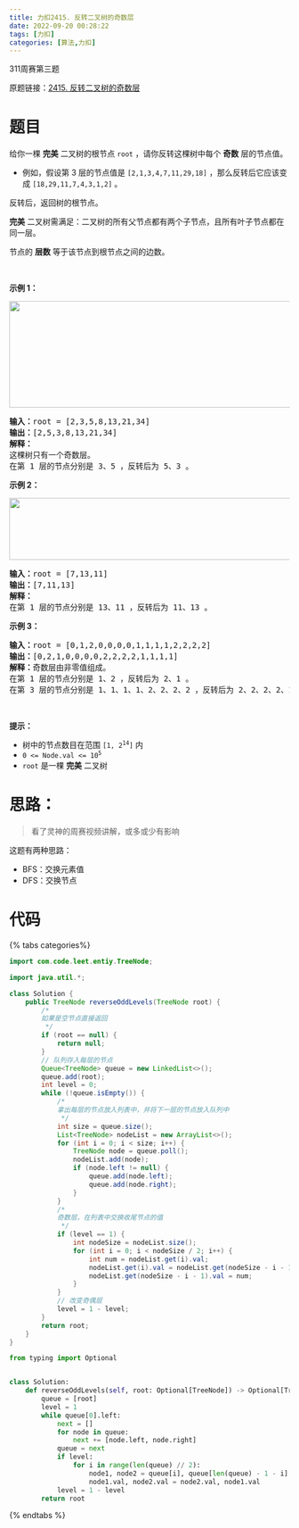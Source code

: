 ```yaml
---
title: 力扣2415. 反转二叉树的奇数层
date: 2022-09-20 00:28:22
tags: [力扣]
categories: [算法,力扣]
---
```


311周赛第三题

原题链接：[2415. 反转二叉树的奇数层](https://leetcode.cn/problems/reverse-odd-levels-of-binary-tree/)

# 题目

<p>给你一棵 <strong>完美</strong> 二叉树的根节点 <code>root</code> ，请你反转这棵树中每个 <strong>奇数</strong> 层的节点值。</p>

<ul> 
 <li>例如，假设第 3 层的节点值是 <code>[2,1,3,4,7,11,29,18]</code> ，那么反转后它应该变成 <code>[18,29,11,7,4,3,1,2]</code> 。</li> 
</ul>

<p>反转后，返回树的根节点。</p>

<p><strong>完美</strong> 二叉树需满足：二叉树的所有父节点都有两个子节点，且所有叶子节点都在同一层。</p>

<p>节点的 <strong>层数</strong> 等于该节点到根节点之间的边数。</p>

<p>&nbsp;</p>

<p><strong>示例 1：</strong></p> 
<img alt="" src="https://assets.leetcode.com/uploads/2022/07/28/first_case1.png" style="width: 626px; height: 191px;" /> 
<pre>
<strong>输入：</strong>root = [2,3,5,8,13,21,34]
<strong>输出：</strong>[2,5,3,8,13,21,34]
<strong>解释：</strong>
这棵树只有一个奇数层。
在第 1 层的节点分别是 3、5 ，反转后为 5、3 。
</pre>

<p><strong>示例 2：</strong></p> 
<img alt="" src="https://assets.leetcode.com/uploads/2022/07/28/second_case3.png" style="width: 591px; height: 111px;" /> 
<pre>
<strong>输入：</strong>root = [7,13,11]
<strong>输出：</strong>[7,11,13]
<strong>解释：</strong> 
在第 1 层的节点分别是 13、11 ，反转后为 11、13 。 
</pre>

<p><strong>示例 3：</strong></p>

<pre>
<strong>输入：</strong>root = [0,1,2,0,0,0,0,1,1,1,1,2,2,2,2]
<strong>输出：</strong>[0,2,1,0,0,0,0,2,2,2,2,1,1,1,1]
<strong>解释：</strong>奇数层由非零值组成。
在第 1 层的节点分别是 1、2 ，反转后为 2、1 。
在第 3 层的节点分别是 1、1、1、1、2、2、2、2 ，反转后为 2、2、2、2、1、1、1、1 。
</pre>

<p>&nbsp;</p>

<p><strong>提示：</strong></p>

<ul> 
 <li>树中的节点数目在范围 <code>[1, 2<sup>14</sup>]</code> 内</li> 
 <li><code>0 &lt;= Node.val &lt;= 10<sup>5</sup></code></li> 
 <li><code>root</code> 是一棵 <strong>完美</strong> 二叉树</li> 
</ul>

# 思路：

> 看了灵神的周赛视频讲解，或多或少有影响

这题有两种思路：
- BFS：交换元素值
- DFS：交换节点

# 代码

{% tabs categories%}

<!-- tab Java -->

```java
import com.code.leet.entiy.TreeNode;

import java.util.*;

class Solution {
    public TreeNode reverseOddLevels(TreeNode root) {
        /*
        如果是空节点直接返回
         */
        if (root == null) {
            return null;
        }
        // 队列存入每层的节点
        Queue<TreeNode> queue = new LinkedList<>();
        queue.add(root);
        int level = 0;
        while (!queue.isEmpty()) {
            /*
            拿出每层的节点放入列表中，并将下一层的节点放入队列中
             */
            int size = queue.size();
            List<TreeNode> nodeList = new ArrayList<>();
            for (int i = 0; i < size; i++) {
                TreeNode node = queue.poll();
                nodeList.add(node);
                if (node.left != null) {
                    queue.add(node.left);
                    queue.add(node.right);
                }
            }
            /*
            奇数层，在列表中交换收尾节点的值
             */
            if (level == 1) {
                int nodeSize = nodeList.size();
                for (int i = 0; i < nodeSize / 2; i++) {
                    int num = nodeList.get(i).val;
                    nodeList.get(i).val = nodeList.get(nodeSize - i - 1).val;
                    nodeList.get(nodeSize - i - 1).val = num;
                }
            }
            // 改变奇偶层
            level = 1 - level;
        }
        return root;
    }
}
```

<!-- endtab -->

<!-- tab Python3 -->

```python
from typing import Optional


class Solution:
    def reverseOddLevels(self, root: Optional[TreeNode]) -> Optional[TreeNode]:
        queue = [root]
        level = 1
        while queue[0].left:
            next = []
            for node in queue:
                next += [node.left, node.right]
            queue = next
            if level:
                for i in range(len(queue) // 2):
                    node1, node2 = queue[i], queue[len(queue) - 1 - i]
                    node1.val, node2.val = node2.val, node1.val
            level = 1 - level
        return root
```

<!-- endtab -->

{% endtabs %}